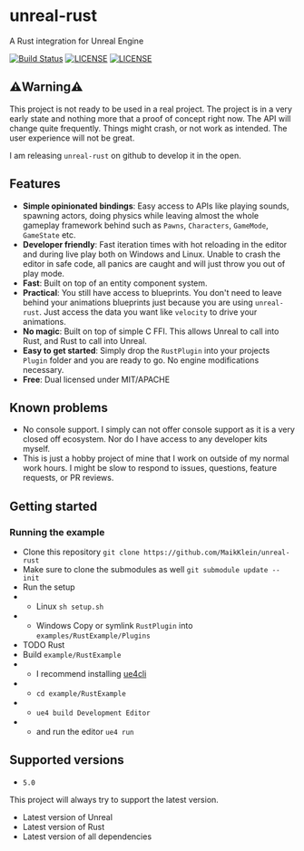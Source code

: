 # unreal-rust

A Rust integration for Unreal Engine

[![Build Status](https://github.com/MaikKlein/unreal-rust/workflows/CI/badge.svg)](https://github.com/MaikKlein/unreal-rust/actions?workflow=CI)
[![LICENSE](https://img.shields.io/badge/license-MIT-blue.svg)](LICENSE-MIT)
[![LICENSE](https://img.shields.io/badge/license-apache-blue.svg)](LICENSE-APACHE)

## ⚠️Warning⚠️

This project is not ready to be used in a real project. The project is in a very early state and nothing more that a proof of concept right now. The API will change quite frequently. Things might crash, or not work as intended. The user experience will not be great.

I am releasing `unreal-rust` on github to develop it in the open.

## Features

- **Simple opinionated bindings**: Easy access to APIs like playing sounds, spawning actors, doing physics while leaving almost the whole gameplay framework behind such as `Pawns`, `Characters`, `GameMode`, `GameState` etc.
- **Developer friendly**: Fast iteration times with hot reloading in the editor and during live play both on Windows and Linux. Unable to crash the editor in safe code, all panics are caught and will just throw you out of play mode.
- **Fast**: Built on top of an entity component system.
- **Practical**: You still have access to blueprints. You don't need to leave behind your animations blueprints just because you are using `unreal-rust`. Just access the data you want like `velocity` to drive your animations.
- **No magic**: Built on top of simple C FFI. This allows Unreal to call into Rust, and Rust to call into Unreal.
- **Easy to get started**: Simply drop the `RustPlugin` into your projects `Plugin` folder and you are ready to go. No engine modifications necessary.
- **Free**: Dual licensed under MIT/APACHE

## Known problems

- No console support. I simply can not offer console support as it is a very closed off ecosystem. Nor do I have access to any developer kits myself.
- This is just a hobby project of mine that I work on outside of my normal work hours. I might be slow to respond to issues, questions, feature requests, or PR reviews.


## Getting started

### Running the example

- Clone this repository `git clone https://github.com/MaikKlein/unreal-rust`
- Make sure to clone the submodules as well `git submodule update --init`
- Run the setup
- - Linux `sh setup.sh`
- - Windows Copy or symlink `RustPlugin` into `examples/RustExample/Plugins`
- TODO Rust
- Build `example/RustExample`
- - I recommend installing [ue4cli](https://docs.adamrehn.com/ue4cli/overview/introduction-to-ue4cli)
- - `cd example/RustExample`
- - `ue4 build Development Editor`
- - and run the editor `ue4 run`

## Supported versions

- `5.0`

This project will always try to support the latest version.

- Latest version of Unreal
- Latest version of Rust
- Latest version of all dependencies
